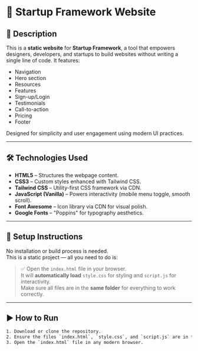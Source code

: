 # 🚀 Startup Framework Website

## 📄 Description
This is a **static website** for **Startup Framework**, a tool that empowers designers, developers, and startups to build websites without writing a single line of code. It features:

- Navigation
- Hero section
- Resources
- Features
- Sign-up/Login
- Testimonials
- Call-to-action
- Pricing
- Footer

Designed for simplicity and user engagement using modern UI practices.

---

## 🛠️ Technologies Used

- **HTML5** – Structures the webpage content.
- **CSS3** – Custom styles enhanced with Tailwind CSS.
- **Tailwind CSS** – Utility-first CSS framework via CDN.
- **JavaScript (Vanilla)** – Powers interactivity (mobile menu toggle, smooth scroll).
- **Font Awesome** – Icon library via CDN for visual polish.
- **Google Fonts** – "Poppins" for typography aesthetics.

---

## 🧪 Setup Instructions

No installation or build process is needed.  
This is a static project — all you need to do is:

> ✅ Open the `index.html` file in your browser.  
> It will **automatically load** `style.css` for styling and `script.js` for interactivity.  
> Make sure all files are in the **same folder** for everything to work correctly.

---

## ▶️ How to Run

```bash
1. Download or clone the repository.
2. Ensure the files `index.html`, `style.css`, and `script.js` are in the same folder.
3. Open the `index.html` file in any modern browser.
